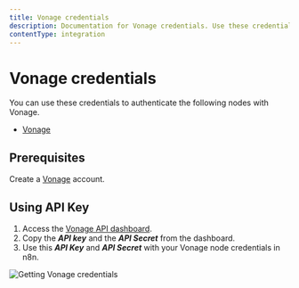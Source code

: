 ```yaml
---
title: Vonage credentials
description: Documentation for Vonage credentials. Use these credentials to authenticate Vonage in n8n, a workflow automation platform.
contentType: integration
---
```


# Vonage credentials

You can use these credentials to authenticate the following nodes with Vonage.

- [Vonage](/integrations/builtin/app-nodes/n8n-nodes-base.vonage/)

## Prerequisites

Create a [Vonage](https://vonage.com) account.

## Using API Key

1. Access the [Vonage API dashboard](https://dashboard.nexmo.com/).
2. Copy the ***API key*** and the ***API Secret*** from the dashboard.
3. Use this ***API Key*** and ***API Secret*** with your Vonage node credentials in n8n.

![Getting Vonage credentials](/_images/integrations/builtin/credentials/vonage/using-api.gif)

